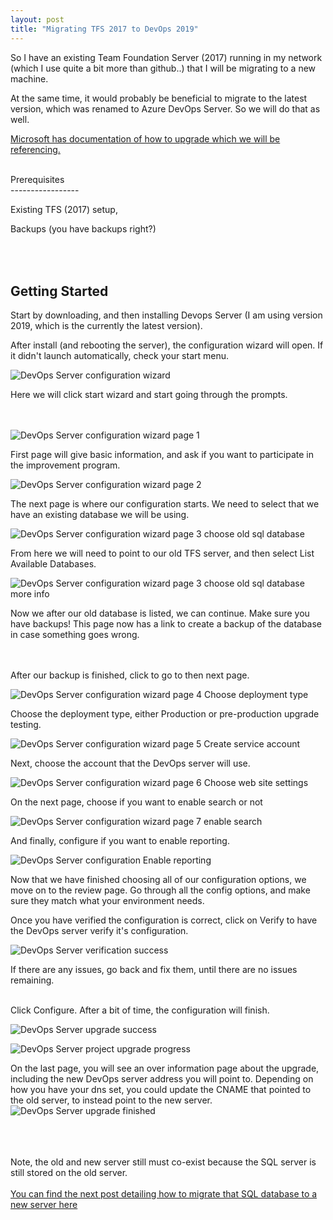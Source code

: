 ```yaml
---
layout: post
title: "Migrating TFS 2017 to DevOps 2019"
---
```


So I have an existing Team Foundation Server (2017) running in my network (which I use quite a bit more than github..) that I will be migrating to a new machine.

At the same time, it would probably be beneficial to migrate to the latest version, which was renamed to Azure DevOps Server. So we will do that as well.

[Microsoft has documentation of how to upgrade which we will be referencing.](https://docs.microsoft.com/en-us/azure/devops/server/upgrade/get-started)

<br />
Prerequisites
<br />
-----------------

Existing TFS (2017) setup,

Backups (you have backups right?)


<br /><br />
Getting Started
<br />
--------------------

Start by downloading, and then installing Devops Server (I am using version 2019, which is the currently the latest version).

After install (and rebooting the server), the configuration wizard will open. If it didn't launch automatically, check your start menu.

![DevOps Server configuration wizard](/assets/images/2020-07-14-UpgradingTFS/1.png)

Here we will click start wizard and start going through the prompts.

<br /><br />
![DevOps Server configuration wizard page 1](/assets/images/2020-07-14-UpgradingTFS/2.png)

First page will give basic information, and ask if you want to participate in the improvement program.

![DevOps Server configuration wizard page 2](/assets/images/2020-07-14-UpgradingTFS/3.png)

The next page is where our configuration starts. We need to select that we have an existing database we will be using.

![DevOps Server configuration wizard page 3 choose old sql database](/assets/images/2020-07-14-UpgradingTFS/4.png)

From here we will need to point to our old TFS server, and then select List Available Databases.

![DevOps Server configuration wizard page 3 choose old sql database more info](/assets/images/2020-07-14-UpgradingTFS/5.png)

Now we after our old database is listed, we can continue. Make sure you have backups! This page now has a link to create a backup of the database in case something goes wrong.

<br /><br />
After our backup is finished, click to go to then next page.

![DevOps Server configuration wizard page 4 Choose deployment type](/assets/images/2020-07-14-UpgradingTFS/6.png)

Choose the deployment type, either Production or pre-production upgrade testing.

![DevOps Server configuration wizard page 5 Create service account](/assets/images/2020-07-14-UpgradingTFS/7.png)

Next, choose the account that the DevOps server will use.

![DevOps Server configuration wizard page 6 Choose web site settings](/assets/images/2020-07-14-UpgradingTFS/8.png)

On the next page, choose if you want to enable search or not

![DevOps Server configuration wizard page 7 enable search](/assets/images/2020-07-14-UpgradingTFS/9.png)

And finally, configure if you want to enable reporting.

![DevOps Server configuration Enable reporting](/assets/images/2020-07-14-UpgradingTFS/10.png)

Now that we have finished choosing all of our configuration options, we move on to the review page. Go through all the config options, and make sure they match what your environment needs.

Once you have verified the configuration is correct, click on Verify to have the DevOps server verify it's configuration.

![DevOps Server verification success](/assets/images/2020-07-14-UpgradingTFS/11.png)

If there are any issues, go back and fix them, until there are no issues remaining.

<br />
Click Configure. After a bit of time, the configuration will finish.

![DevOps Server upgrade success](/assets/images/2020-07-14-UpgradingTFS/12.png)

![DevOps Server project upgrade progress](/assets/images/2020-07-14-UpgradingTFS/13.png)

On the last page, you will see an over information page about the upgrade, including the new DevOps server address you will point to. Depending on how you have your dns set, you could update the CNAME that pointed to the old server, to instead point to the new server.
![DevOps Server upgrade finished](/assets/images/2020-07-14-UpgradingTFS/14.png)


<br /><br /><br />
Note, the old and new server still must co-exist because the SQL server is still stored on the old server.
<br /><br />
[You can find the next post detailing how to migrate that SQL database to a new server here](/2020/07/14/MigrateTFSDatabase.html)